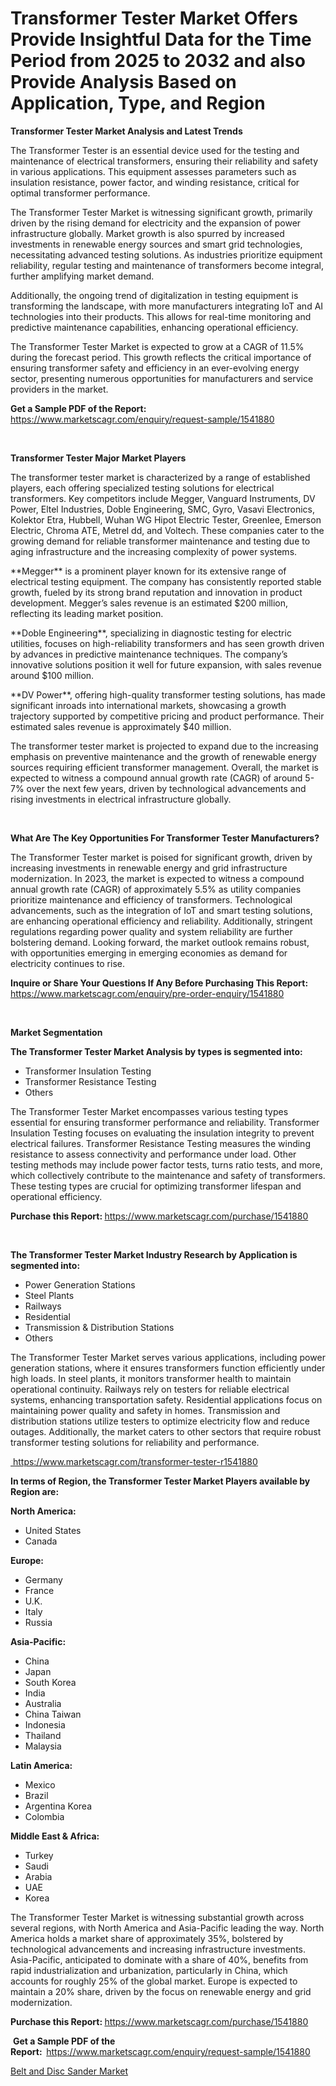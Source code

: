 <p><h1>Transformer Tester Market Offers Provide Insightful Data for the Time Period from 2025 to 2032 and also Provide Analysis Based on Application, Type, and Region</h1></p><p><strong>Transformer Tester Market Analysis and Latest Trends</strong></p>
<p><p>The Transformer Tester is an essential device used for the testing and maintenance of electrical transformers, ensuring their reliability and safety in various applications. This equipment assesses parameters such as insulation resistance, power factor, and winding resistance, critical for optimal transformer performance. </p><p>The Transformer Tester Market is witnessing significant growth, primarily driven by the rising demand for electricity and the expansion of power infrastructure globally. Market growth is also spurred by increased investments in renewable energy sources and smart grid technologies, necessitating advanced testing solutions. As industries prioritize equipment reliability, regular testing and maintenance of transformers become integral, further amplifying market demand.</p><p>Additionally, the ongoing trend of digitalization in testing equipment is transforming the landscape, with more manufacturers integrating IoT and AI technologies into their products. This allows for real-time monitoring and predictive maintenance capabilities, enhancing operational efficiency.</p><p>The Transformer Tester Market is expected to grow at a CAGR of 11.5% during the forecast period. This growth reflects the critical importance of ensuring transformer safety and efficiency in an ever-evolving energy sector, presenting numerous opportunities for manufacturers and service providers in the market.</p></p>
<p><strong>Get a Sample PDF of the Report:&nbsp;</strong> <a href="https://www.marketscagr.com/enquiry/request-sample/1541880?utm_campaign=2138&utm_medium=2&utm_source=Github&utm_content=ia&utm_term=20022025&utm_id=transformer-tester">https://www.marketscagr.com/enquiry/request-sample/1541880</a></p>
<p>&nbsp;</p>
<p><strong>Transformer Tester Major Market Players</strong></p>
<p><p>The transformer tester market is characterized by a range of established players, each offering specialized testing solutions for electrical transformers. Key competitors include Megger, Vanguard Instruments, DV Power, Eltel Industries, Doble Engineering, SMC, Gyro, Vasavi Electronics, Kolektor Etra, Hubbell, Wuhan WG Hipot Electric Tester, Greenlee, Emerson Electric, Chroma ATE, Metrel dd, and Voltech. These companies cater to the growing demand for reliable transformer maintenance and testing due to aging infrastructure and the increasing complexity of power systems.</p><p>**Megger** is a prominent player known for its extensive range of electrical testing equipment. The company has consistently reported stable growth, fueled by its strong brand reputation and innovation in product development. Megger’s sales revenue is an estimated $200 million, reflecting its leading market position.</p><p>**Doble Engineering**, specializing in diagnostic testing for electric utilities, focuses on high-reliability transformers and has seen growth driven by advances in predictive maintenance techniques. The company’s innovative solutions position it well for future expansion, with sales revenue around $100 million.</p><p>**DV Power**, offering high-quality transformer testing solutions, has made significant inroads into international markets, showcasing a growth trajectory supported by competitive pricing and product performance. Their estimated sales revenue is approximately $40 million.</p><p>The transformer tester market is projected to expand due to the increasing emphasis on preventive maintenance and the growth of renewable energy sources requiring efficient transformer management. Overall, the market is expected to witness a compound annual growth rate (CAGR) of around 5-7% over the next few years, driven by technological advancements and rising investments in electrical infrastructure globally.</p></p>
<p>&nbsp;</p>
<p><strong>What Are The Key Opportunities For Transformer Tester Manufacturers?</strong></p>
<p><p>The Transformer Tester market is poised for significant growth, driven by increasing investments in renewable energy and grid infrastructure modernization. In 2023, the market is expected to witness a compound annual growth rate (CAGR) of approximately 5.5% as utility companies prioritize maintenance and efficiency of transformers. Technological advancements, such as the integration of IoT and smart testing solutions, are enhancing operational efficiency and reliability. Additionally, stringent regulations regarding power quality and system reliability are further bolstering demand. Looking forward, the market outlook remains robust, with opportunities emerging in emerging economies as demand for electricity continues to rise.</p></p>
<p><strong>Inquire or Share Your Questions If Any Before Purchasing This Report:</strong> <a href="https://www.marketscagr.com/enquiry/pre-order-enquiry/1541880?utm_campaign=2138&utm_medium=2&utm_source=Github&utm_content=ia&utm_term=20022025&utm_id=transformer-tester">https://www.marketscagr.com/enquiry/pre-order-enquiry/1541880</a></p>
<p>&nbsp;</p>
<p><strong>Market Segmentation</strong></p>
<p><strong>The Transformer Tester Market Analysis by types is segmented into:</strong></p>
<p><ul><li>Transformer Insulation Testing</li><li>Transformer Resistance Testing</li><li>Others</li></ul></p>
<p><p>The Transformer Tester Market encompasses various testing types essential for ensuring transformer performance and reliability. Transformer Insulation Testing focuses on evaluating the insulation integrity to prevent electrical failures. Transformer Resistance Testing measures the winding resistance to assess connectivity and performance under load. Other testing methods may include power factor tests, turns ratio tests, and more, which collectively contribute to the maintenance and safety of transformers. These testing types are crucial for optimizing transformer lifespan and operational efficiency.</p></p>
<p><strong>Purchase this Report:&nbsp;</strong><a href="https://www.marketscagr.com/purchase/1541880?utm_campaign=2138&utm_medium=2&utm_source=Github&utm_content=ia&utm_term=20022025&utm_id=transformer-tester">https://www.marketscagr.com/purchase/1541880</a></p>
<p>&nbsp;</p>
<p><strong>The Transformer Tester Market Industry Research by Application is segmented into:</strong></p>
<p><ul><li>Power Generation Stations</li><li>Steel Plants</li><li>Railways</li><li>Residential</li><li>Transmission & Distribution Stations</li><li>Others</li></ul></p>
<p><p>The Transformer Tester Market serves various applications, including power generation stations, where it ensures transformers function efficiently under high loads. In steel plants, it monitors transformer health to maintain operational continuity. Railways rely on testers for reliable electrical systems, enhancing transportation safety. Residential applications focus on maintaining power quality and safety in homes. Transmission and distribution stations utilize testers to optimize electricity flow and reduce outages. Additionally, the market caters to other sectors that require robust transformer testing solutions for reliability and performance.</p></p>
<p><a href="https://www.marketscagr.com/transformer-tester-r1541880?utm_campaign=2138&utm_medium=2&utm_source=Github&utm_content=ia&utm_term=20022025&utm_id=transformer-tester">&nbsp;https://www.marketscagr.com/transformer-tester-r1541880</a></p>
<p><strong>In terms of Region, the Transformer Tester Market Players available by Region are:</strong></p>
<p>
    <p> <strong> North America: </strong>
        <ul>
            <li>United States</li>
            <li>Canada</li>
        </ul>
        </p> 
    <p> <strong> Europe: </strong>
        <ul>
            <li>Germany</li>
            <li>France</li>
            <li>U.K.</li>
            <li>Italy</li>
            <li>Russia</li>
        </ul>
        </p> 
    <p> <strong> Asia-Pacific: </strong>
        <ul>
            <li>China</li>
            <li>Japan</li>
            <li>South Korea</li>
            <li>India</li>
            <li>Australia</li>
            <li>China Taiwan</li>
            <li>Indonesia</li>
            <li>Thailand</li>
            <li>Malaysia</li>
        </ul>
        </p> 
    <p> <strong> Latin America: </strong>
        <ul>
            <li>Mexico</li>
            <li>Brazil</li>
            <li>Argentina Korea</li>
            <li>Colombia</li>
        </ul>
        </p> 
    <p> <strong> Middle East & Africa: </strong>
        <ul>
            <li>Turkey</li>
            <li>Saudi</li>
            <li>Arabia</li>
            <li>UAE</li>
            <li>Korea</li>
        </ul>
    </p>
    </p>
<p><p>The Transformer Tester Market is witnessing substantial growth across several regions, with North America and Asia-Pacific leading the way. North America holds a market share of approximately 35%, bolstered by technological advancements and increasing infrastructure investments. Asia-Pacific, anticipated to dominate with a share of 40%, benefits from rapid industrialization and urbanization, particularly in China, which accounts for roughly 25% of the global market. Europe is expected to maintain a 20% share, driven by the focus on renewable energy and grid modernization.</p></p>
<p><strong>Purchase this Report: </strong><a href="https://www.marketscagr.com/purchase/1541880?utm_campaign=2138&utm_medium=2&utm_source=Github&utm_content=ia&utm_term=20022025&utm_id=transformer-tester">https://www.marketscagr.com/purchase/1541880</a></p>
<p>&nbsp;<strong>Get a Sample PDF of the Report:&nbsp;&nbsp;</strong><a href="https://www.marketscagr.com/enquiry/request-sample/1541880?utm_campaign=2138&utm_medium=2&utm_source=Github&utm_content=ia&utm_term=20022025&utm_id=transformer-tester">https://www.marketscagr.com/enquiry/request-sample/1541880</a></p>
<p><strong></strong></p>
<p><p><a href="https://github.com/joannesouthgate/Market-Research-Report-List-5/blob/main/belt-and-disc-sander-market.md?utm_campaign=2138&utm_medium=2&utm_source=Github&utm_content=ia&utm_term=20022025&utm_id=transformer-tester">Belt and Disc Sander Market</a></p></p>